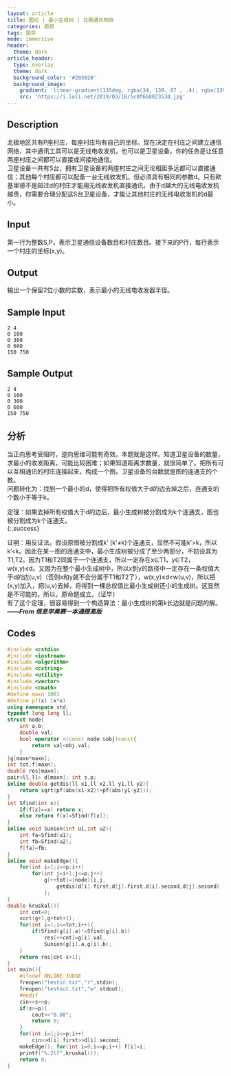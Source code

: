 ```yaml
---
layout: article
title: 图论 | 最小生成树 | 北极通讯网络
categories: 题目
tags: 题目
mode: immersive
header:   
  theme: dark
article_header:   
  type: overlay   
  theme: dark   
  background_color: '#203028'   
  background_image:     
    gradient: 'linear-gradient(135deg, rgba(34, 139, 87 , .4), rgba(139, 34, 139, .4))'     
    src: 'https://i.loli.net/2019/03/18/5c8f66802353d.jpg'
---
```


<!--more-->

## Description   
北极地区共有P座村庄，每座村庄均有自己的坐标。现在决定在村庄之间建立通信网络，其中通讯工具可以是无线电收发机，也可以是卫星设备。你的任务是让任意两座村庄之间都可以直接或间接地通信。   
卫星设备一共有S台，拥有卫星设备的两座村庄之间无论相距多远都可以直接通信；其他每个村庄都可以配备一台无线收发机，但必须具有相同的参数d。只有欧基里德不是超过d的村庄才能用无线收发机直接通讯。由于d越大的无线电收发机越贵，你需要合理分配这S台卫星设备，才能让其他村庄的无线电收发机的d最小。    
## Input   
第一行为整数S,P，表示卫星通信设备数目和村庄数目。接下来的P行，每行表示一个村庄的坐标(x,y)。   
## Output   
输出一个保留2位小数的实数，表示最小的无线电收发器半径。   
## Sample Input   
```text 
2 4 
0 100 
0 300 
0 600 
150 750 
```   
## Sample Output   
```text 
2 4 
0 100 
0 300 
0 600 
150 750 
```   
## 分析  
当正向思考受阻时，逆向思维可能有奇效。本题就是这样。知道卫星设备的数量，求最小的收发距离，可能比较困难；如果知道距离求数量，就很简单了。把所有可以互相通讯的村庄连接起来，构成一个图。卫星设备的台数就是图的连通支的个数。   
问题转化为：找到一个最小的d，使得把所有权值大于d的边去掉之后，连通支的个数小于等于k。

定理：如果去掉所有权值大于d的边后，最小生成树被分割成为k个连通支，图也被分割成为k个连通支。   
{:.success}

证明：用反证法。假设原图被分割成k’ (k'≠k)个连通支，显然不可能k’>k，所以k’<k。因此在某一图的连通支中，最小生成树被分成了至少两部分，不妨设其为T1,T2。因为T1和T2同属于一个连通支，所以一定存在x∈T1，y∈T2，w(x,y)≤d。又因为在整个最小生成树中，所以x到y的路径中一定存在一条权值大于d的边(u,v)（否则x和y就不会分属于T1和T2了），w(x,y)≤d<w(u,v)，所以把(x,y)加入，把(u,v)去掉，将得到一棵总权值比最小生成树还小的生成树。这显然是不可能的。所以，原命题成立。（证毕）   
有了这个定理，很容易得到一个构造算法：最小生成树的第k长边就是问题的解。   
***——From 信息学奥赛一本通提高版***   
## Codes   
```cpp 
#include <cstdio>
#include <iostream>
#include <algorithm>
#include <cstring>
#include <utility>
#include <vector>
#include <cmath>
#define maxn 1001
#define pf(x) (x*x)
using namespace std;
typedef long long ll;
struct node{
	int a,b;
	double val;
	bool operator <(const node &obj)const{
		return val<obj.val;
	}
}g[maxn*maxn];
int tot,f[maxn];
double res[maxn];
pair<ll,ll> d[maxn]; int s,p;
inline double getdis(ll x1,ll x2,ll y1,ll y2){
	return sqrt(pf(abs(x1-x2))+pf(abs(y1-y2)));
}
int Sfind(int x){
	if(f[x]==x) return x;
	else return f[x]=Sfind(f[x]);
}
inline void Sunion(int u1,int u2){
	int fa=Sfind(u1);
	int fb=Sfind(u2);
	f[fa]=fb;
}
inline void makeEdge(){
	for(int i=1;i<=p;i++)
		for(int j=i+1;j<=p;j++)
			g[++tot]=(node){i,j,
				getdis(d[i].first,d[j].first,d[i].second,d[j].second)
			};
}
double kruskal(){
	int cnt=0;
	sort(g+1,g+tot+1);
	for(int i=1;i<=tot;i++){
		if(Sfind(g[i].a)!=Sfind(g[i].b))
			res[++cnt]=g[i].val,
			Sunion(g[i].a,g[i].b);
	}
	return res[cnt-s+1];
}
int main(){
	#ifndef ONLINE_JUDGE
	freopen("testin.txt","r",stdin);
	freopen("testout.txt","w",stdout);
	#endif
	cin>>s>>p;
	if(s>=p){
		cout<<"0.00";
		return 0;
	}
	for(int i=1;i<=p;i++)
		cin>>d[i].first>>d[i].second;
	makeEdge(); for(int i=0;i<=p;i++) f[i]=i;
	printf("%.2lf",kruskal());
	return 0;
}
``` 
